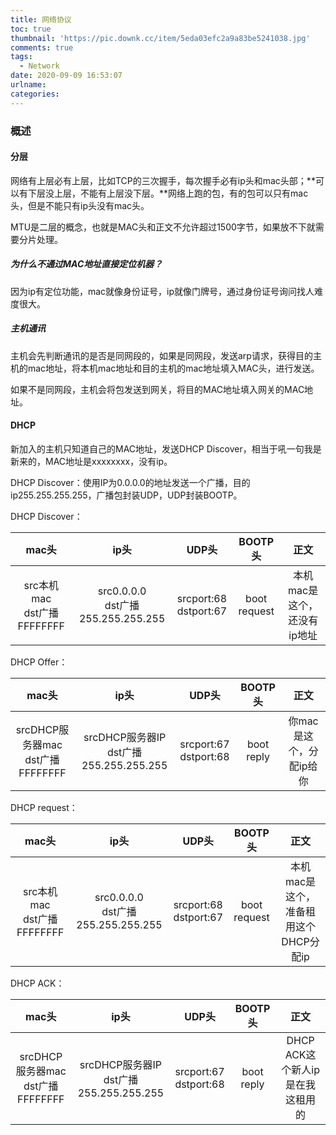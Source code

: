 ```yaml
---
title: 网络协议
toc: true
thumbnail: 'https://pic.downk.cc/item/5eda03efc2a9a83be5241038.jpg'
comments: true
tags:
  - Network
date: 2020-09-09 16:53:07
urlname:
categories:
---
```


### 概述

#### 分层

网络有上层必有上层，比如TCP的三次握手，每次握手必有ip头和mac头部；**可以有下层没上层，不能有上层没下层。**网络上跑的包，有的包可以只有mac头，但是不能只有ip头没有mac头。

MTU是二层的概念，也就是MAC头和正文不允许超过1500字节，如果放不下就需要分片处理。

##### 为什么不通过MAC地址直接定位机器？

因为ip有定位功能，mac就像身份证号，ip就像门牌号，通过身份证号询问找人难度很大。

##### 主机通讯

主机会先判断通讯的是否是同网段的，如果是同网段，发送arp请求，获得目的主机的mac地址，将本机mac地址和目的主机的mac地址填入MAC头，进行发送。

如果不是同网段，主机会将包发送到网关，将目的MAC地址填入网关的MAC地址。

#### DHCP

新加入的主机只知道自己的MAC地址，发送DHCP Discover，相当于吼一句我是新来的，MAC地址是xxxxxxxx，没有ip。

DHCP Discover：使用IP为0.0.0.0的地址发送一个广播，目的ip255.255.255.255，广播包封装UDP，UDP封装BOOTP。

DHCP Discover：

|              mac头              |                  ip头                  |           UDP头            |   BOOTP头    |            正文             |
| :-----------------------------: | :------------------------------------: | :------------------------: | :----------: | :-------------------------: |
| src本机mac<br />dst广播FFFFFFFF | src0.0.0.0<br />dst广播255.255.255.255 | srcport:68<br />dstport:67 | boot request | 本机mac是这个，还没有ip地址 |

DHCP Offer：

|                 mac头                 |                    ip头                     |           UDP头            |  BOOTP头   |          正文           |
| :-----------------------------------: | :-----------------------------------------: | :------------------------: | :--------: | :---------------------: |
| srcDHCP服务器mac<br />dst广播FFFFFFFF | srcDHCP服务器IP<br />dst广播255.255.255.255 | srcport:67<br />dstport:68 | boot reply | 你mac是这个，分配ip给你 |

DHCP request：

|              mac头              |                  ip头                  |           UDP头            |   BOOTP头    |                 正文                  |
| :-----------------------------: | :------------------------------------: | :------------------------: | :----------: | :-----------------------------------: |
| src本机mac<br />dst广播FFFFFFFF | src0.0.0.0<br />dst广播255.255.255.255 | srcport:68<br />dstport:67 | boot request | 本机mac是这个，准备租用这个DHCP分配ip |

DHCP ACK：

|                 mac头                 |                    ip头                     |           UDP头            |  BOOTP头   |               正文               |
| :-----------------------------------: | :-----------------------------------------: | :------------------------: | :--------: | :------------------------------: |
| srcDHCP服务器mac<br />dst广播FFFFFFFF | srcDHCP服务器IP<br />dst广播255.255.255.255 | srcport:67<br />dstport:68 | boot reply | DHCP ACK这个新人ip是在我这租用的 |